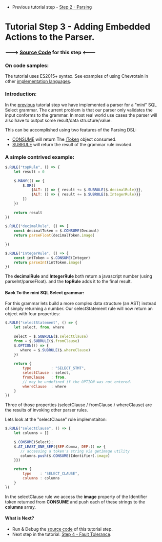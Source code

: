 * Previous tutorial step - [Step 2 - Parsing](./step2_parsing.md)

# Tutorial Step 3 - Adding Embedded Actions to the Parser.


### ---> [Source Code](https://github.com/SAP/chevrotain/blob/master/examples/tutorial/step3_actions/step3b_actions_embedded.js) for this step <---


### On code samples:
The tutorial uses ES2015+ syntax.
See examples of using Chevrotain in other [implementation languages](https://github.com/SAP/chevrotain/tree/master/examples/implementation_languages).


### Introduction:
In the [previous](./step2_parsing.md) tutorial step
we have implemented a parser for a "mini" SQL Select grammar. The current problem is that our parser only
validates the input conforms to the grammar. In most real world use cases the parser will also have to output some 
result/data structure/value.

This can be accomplished using two features of the Parsing DSL:
* [CONSUME](http://sap.github.io/chevrotain/documentation/1_0_1/classes/parser.html#consume1) will return
  The [IToken](http://sap.github.io/chevrotain/documentation/1_0_1/interfaces/itoken.html) object consumed.
* [SUBRULE](http://sap.github.io/chevrotain/documentation/1_0_1/classes/parser.html#subrule1) will return
  the result of the grammar rule invoked.


### A simple contrived example:
  
```javascript
$.RULE("topRule", () => {
    let result = 0
    
    $.MANY(() => {
        $.OR([
            {ALT: () => { result += $.SUBRULE($.decimalRule)}},
            {ALT: () => { result += $.SUBRULE($.IntegerRule)}}
        ])
    })
    
    return result
})
   
$.RULE("decimalRule", () => {
    const decimalToken = $.CONSUME(Decimal)
    return parseFloat(decimalToken.image)
  
})

$.RULE("IntegerRule", () => {
    const intToken = $.CONSUME(Integer)
    return parseInt(intToken.image)
})
```

The **decimalRule** and **IntegerRule** both return a javascript number (using parseInt/parseFloat).
and the **topRule** adds it to the final result.


#### Back To the mini SQL Select grammar:
For this grammar lets build a more complex data structure (an AST) instead of simply returning a number.
Our selectStatement rule will now return an object with four properties:
 
```javascript
$.RULE("selectStatement", () => {
    let select, from, where
    
    select = $.SUBRULE($.selectClause)
    from = $.SUBRULE($.fromClause)
    $.OPTION(() => {
       where = $.SUBRULE($.whereClause)
    })
    
    return {
        type         : "SELECT_STMT", 
        selectClause : select,
        fromClause   : from, 
        // may be undefined if the OPTION was not entered.
        whereClause  : where
    }
})
```

Three of those properties (selectClause / fromClause / whereClause) are the results of invoking
other parser rules.

Lets look at the "selectClause" rule implemntaiton:

```javascript
$.RULE("selectClause", () => {
    let columns = []
    
    $.CONSUME(Select);
    $.AT_LEAST_ONE_SEP({SEP:Comma, DEF:() => {
       // accessing a token's string via getImage utility
       columns.push($.CONSUME(Identifier).image)
    }})

    return {
        type    : "SELECT_CLAUSE", 
        columns : columns
    }
})
```

In the selectClause rule we access the **image** property of the Identifier token returned from **CONSUME** 
and push each of these strings to the **columns** array.


#### What is Next?
* Run & Debug the [source code](https://github.com/SAP/chevrotain/blob/master/examples/tutorial/step3_actions/step3b_actions_embedded.js) of 
  this tutorial step.
* Next step in the tutorial: [Step 4 - Fault Tolerance](./step4_fault_tolerance.md).
